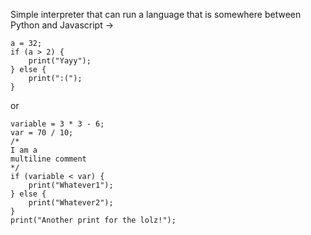 Simple interpreter that can run a language
that is somewhere between Python and Javascript ->
```
a = 32; 
if (a > 2) {
    print("Yayy");
} else {
    print(":(");
}
```
or 
```
variable = 3 * 3 - 6;
var = 70 / 10;
/*
I am a
multiline comment
*/
if (variable < var) {
    print("Whatever1");
} else {
    print("Whatever2");
}
print("Another print for the lolz!");
```


